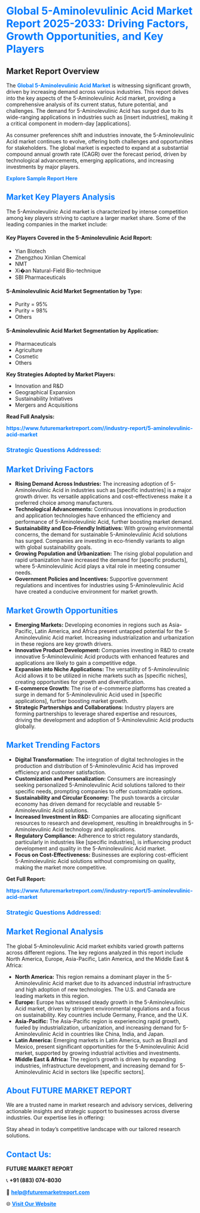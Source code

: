 <h1 style="color: #007BFF;">Global 5-Aminolevulinic Acid Market Report 2025-2033: Driving Factors, Growth Opportunities, and Key Players</h1>

<section id="overview">
<h2>Market Report Overview</h2>
<p>The <a href="https://www.futuremarketreport.com//industry-report/5-aminolevulinic-acid-market" style="color: #007BFF; text-decoration: none;"><strong>Global 5-Aminolevulinic Acid Market</strong></a> is witnessing significant growth, driven by increasing demand across various industries. This report delves into the key aspects of the 5-Aminolevulinic Acid market, providing a comprehensive analysis of its current status, future potential, and challenges. The demand for 5-Aminolevulinic Acid has surged due to its wide-ranging applications in industries such as [insert industries], making it a critical component in modern-day [applications].</p>
<p>As consumer preferences shift and industries innovate, the 5-Aminolevulinic Acid market continues to evolve, offering both challenges and opportunities for stakeholders. The global market is expected to expand at a substantial compound annual growth rate (CAGR) over the forecast period, driven by technological advancements, emerging applications, and increasing investments by major players.</p>
</section>

<section id="overview">
<p><a href="https://www.futuremarketreport.com//request-sample/reportId=55145" style="color: #007BFF; text-decoration: none;"><strong>Explore Sample Report Here</strong></a></p>
</section>

<section id="key-players">
<h2 style="color: #007BFF;">Market Key Players Analysis</h2>
<p>The 5-Aminolevulinic Acid market is characterized by intense competition among key players striving to capture a larger market share. Some of the leading companies in the market include:</p>
<h4>Key Players Covered in the 5-Aminolevulinic Acid Report:</h4>
<ul><li>Yian Biotech</li><li>Zhengzhou Xinlian Chemical</li><li>NMT</li><li>Xi�an Natural-Field Bio-technique</li><li>SBI Pharmaceuticals</li></ul>
<h4>5-Aminolevulinic Acid Market Segmentation by Type:</h4>
<ul><li>Purity = 95%</li><li>Purity = 98%</li><li>Others</li></ul>

<h4>5-Aminolevulinic Acid Market Segmentation by Application:</h4>
<ul><li>Pharmaceuticals</li><li>Agriculture</li><li>Cosmetic</li><li>Others</li></ul>
<p><strong>Key Strategies Adopted by Market Players:</strong></p>
<ul>
<li>Innovation and R&D</li>
<li>Geographical Expansion</li>
<li>Sustainability Initiatives</li>
<li>Mergers and Acquisitions</li>
</ul>
</section>

<section>
<p><strong>Read Full Analysis: </strong></p><a href="https://www.futuremarketreport.com//industry-report/5-aminolevulinic-acid-market" style="color: #007BFF; text-decoration: none;"><strong>https://www.futuremarketreport.com//industry-report/5-aminolevulinic-acid-market</strong></a>
<h3 style="color: #007BFF;">Strategic Questions Addressed:</h3>
</section>

<section id="driving-factors">
<h2 style="color: #007BFF;">Market Driving Factors</h2>
<ul>
<li><strong>Rising Demand Across Industries:</strong> The increasing adoption of 5-Aminolevulinic Acid in industries such as [specific industries] is a major growth driver. Its versatile applications and cost-effectiveness make it a preferred choice among manufacturers.</li>
<li><strong>Technological Advancements:</strong> Continuous innovations in production and application technologies have enhanced the efficiency and performance of 5-Aminolevulinic Acid, further boosting market demand.</li>
<li><strong>Sustainability and Eco-Friendly Initiatives:</strong> With growing environmental concerns, the demand for sustainable 5-Aminolevulinic Acid solutions has surged. Companies are investing in eco-friendly variants to align with global sustainability goals.</li>
<li><strong>Growing Population and Urbanization:</strong> The rising global population and rapid urbanization have increased the demand for [specific products], where 5-Aminolevulinic Acid plays a vital role in meeting consumer needs.</li>
<li><strong>Government Policies and Incentives:</strong> Supportive government regulations and incentives for industries using 5-Aminolevulinic Acid have created a conducive environment for market growth.</li>
</ul>
</section>

<section id="growth-opportunities">
<h2 style="color: #007BFF;">Market Growth Opportunities</h2>
<ul>
<li><strong>Emerging Markets:</strong> Developing economies in regions such as Asia-Pacific, Latin America, and Africa present untapped potential for the 5-Aminolevulinic Acid market. Increasing industrialization and urbanization in these regions are key growth drivers.</li>
<li><strong>Innovative Product Development:</strong> Companies investing in R&D to create innovative 5-Aminolevulinic Acid products with enhanced features and applications are likely to gain a competitive edge.</li>
<li><strong>Expansion into Niche Applications:</strong> The versatility of 5-Aminolevulinic Acid allows it to be utilized in niche markets such as [specific niches], creating opportunities for growth and diversification.</li>
<li><strong>E-commerce Growth:</strong> The rise of e-commerce platforms has created a surge in demand for 5-Aminolevulinic Acid used in [specific applications], further boosting market growth.</li>
<li><strong>Strategic Partnerships and Collaborations:</strong> Industry players are forming partnerships to leverage shared expertise and resources, driving the development and adoption of 5-Aminolevulinic Acid products globally.</li>
</ul>
</section>

<section id="trending-factors">
<h2 style="color: #007BFF;">Market Trending Factors</h2>
<ul>
<li><strong>Digital Transformation:</strong> The integration of digital technologies in the production and distribution of 5-Aminolevulinic Acid has improved efficiency and customer satisfaction.</li>
<li><strong>Customization and Personalization:</strong> Consumers are increasingly seeking personalized 5-Aminolevulinic Acid solutions tailored to their specific needs, prompting companies to offer customizable options.</li>
<li><strong>Sustainability and Circular Economy:</strong> The push towards a circular economy has driven demand for recyclable and reusable 5-Aminolevulinic Acid solutions.</li>
<li><strong>Increased Investment in R&D:</strong> Companies are allocating significant resources to research and development, resulting in breakthroughs in 5-Aminolevulinic Acid technology and applications.</li>
<li><strong>Regulatory Compliance:</strong> Adherence to strict regulatory standards, particularly in industries like [specific industries], is influencing product development and quality in the 5-Aminolevulinic Acid market.</li>
<li><strong>Focus on Cost-Effectiveness:</strong> Businesses are exploring cost-efficient 5-Aminolevulinic Acid solutions without compromising on quality, making the market more competitive.</li>
</ul>
</section>

<section>
<p><strong>Get Full Report: </strong></p><a href="https://www.futuremarketreport.com//industry-report/5-aminolevulinic-acid-market" style="color: #007BFF; text-decoration: none;"><strong>https://www.futuremarketreport.com//industry-report/5-aminolevulinic-acid-market</strong></a>
<h3 style="color: #007BFF;">Strategic Questions Addressed:</h3>
</section>


<section id="regional-analysis">
<h2 style="color: #007BFF;">Market Regional Analysis</h2>
<p>The global 5-Aminolevulinic Acid market exhibits varied growth patterns across different regions. The key regions analyzed in this report include North America, Europe, Asia-Pacific, Latin America, and the Middle East & Africa:</p>
<ul>
<li><strong>North America:</strong> This region remains a dominant player in the 5-Aminolevulinic Acid market due to its advanced industrial infrastructure and high adoption of new technologies. The U.S. and Canada are leading markets in this region.</li>
<li><strong>Europe:</strong> Europe has witnessed steady growth in the 5-Aminolevulinic Acid market, driven by stringent environmental regulations and a focus on sustainability. Key countries include Germany, France, and the U.K.</li>
<li><strong>Asia-Pacific:</strong> The Asia-Pacific region is experiencing rapid growth, fueled by industrialization, urbanization, and increasing demand for 5-Aminolevulinic Acid in countries like China, India, and Japan.</li>
<li><strong>Latin America:</strong> Emerging markets in Latin America, such as Brazil and Mexico, present significant opportunities for the 5-Aminolevulinic Acid market, supported by growing industrial activities and investments.</li>
<li><strong>Middle East & Africa:</strong> The region’s growth is driven by expanding industries, infrastructure development, and increasing demand for 5-Aminolevulinic Acid in sectors like [specific sectors].</li>
</ul>
</section>

<footer>
<h2 style="color: #007BFF;">About FUTURE MARKET REPORT</h2>
<p>We are a trusted name in market research and advisory services, delivering actionable insights and strategic support to businesses across diverse industries. Our expertise lies in offering:</p>

<p>Stay ahead in today’s competitive landscape with our tailored research solutions.</p>

<h2 style="color: #007BFF;">Contact Us:</h2>
<p><strong>FUTURE MARKET REPORT</strong></p>
<p>📞 <strong>+91 (883) 074-8030</strong></p>
<p>📧 <strong><a href="mailto:help@futuremarketreport.com" style="color: #007BFF;">help@futuremarketreport.com</a></strong></p>
<p>🌐 <strong><a href="https://www.futuremarketreport.com/" style="color: #007BFF;">Visit Our Website</a></strong></p>
</footer>